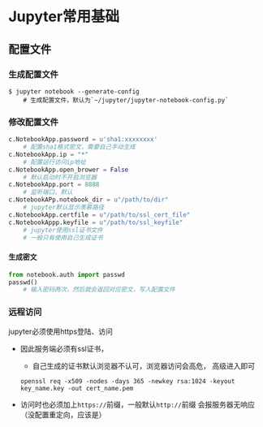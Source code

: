 #	Jupyter常用基础

##	配置文件

###	生成配置文件

```
$ jupyter notebook --generate-config
	# 生成配置文件，默认为`~/jupyter/jupyter-notebook-config.py`
```

###	修改配置文件

```python
c.NotebookApp.password = u'sha1:xxxxxxxx'
	# 配置sha1格式密文，需要自己手动生成
c.NotebookApp.ip = "*"
	# 配置运行访问ip地址
c.NotebookApp.open_brower = False
	# 默认启动时不开启浏览器
c.NotebookApp.port = 8888
	# 监听端口，默认
c.NotebookAPp.notebook_dir = u"/path/to/dir"
	# jupyter默认显示羡慕路径
c.NotebookApp.certfile = u"/path/to/ssl_cert_file"
c.NotebookAppp.keyfile = u"/path/to/ssl_keyfile"
	# jupyter使用ssl证书文件
	# 一般只有使用自己生成证书
```

####	生成密文

```python
from notebook.auth import passwd
passwd()
	# 输入密码两次，然后就会返回对应密文，写入配置文件
```
###	远程访问

jupyter必须使用https登陆、访问

-	因此服务端必须有ssl证书，
	-	自己生成的证书默认浏览器不认可，浏览器访问会高危，
		高级进入即可
	```shell
	openssl req -x509 -nodes -days 365 -newkey rsa:1024 -keyout key_name.key -out cert_name.pem
	```

-	访问时也必须加上`https://`前缀，一般默认`http://`前缀
	会报服务器无响应（没配置重定向，应该是）
